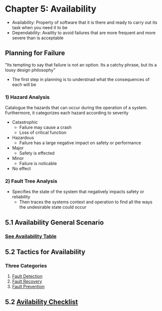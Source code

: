 # Chapter 5: Availability

* Availability: Property of software that it is there and ready to carry out its task when you need it to be
* Dependability: Availity to avoid failures that are more frequent and more severe than is acceptable

## Planning for Failure

"Its tempting to say that failure is not an option. Its a catchy phrase, but its a lousy design philosophy"

* The first step in planning is to understnad what the consequences of each will be

### 1) Hazard Analysis

Catalogue the hazards that can occur during the operation of a system. Furthermore, it categorizes each hazard according to severity

* Catastrophic
  * Failure may cause a crash
  * Loss of critical function
* Hazardous
  * Failure has a large negative impact on safety or performance
* Major
  * Safety is effected
* Minor
  * Failure is noticable
* No effect

### 2) Fault Tree Analysis

* Specifies the state of the system that negatively impacts safety or reliability
  * Then traces the systems context and operation to find all the ways the undesirable state could occur

## 5.1 Availability General Scenario

### [See Availability Table](./AVAILABILITY.md)

## 5.2 Tactics for Availability

### Three Categories

1. [Fault Detection](./FAULT_DETECTION.md)
2. [Fault Recovery](./FAULT_RECOVERY.md)
3. [Fault Prevention](./FAULT_PREVENTION.md)

## 5.2 [Avilability Checklist](./AVAILABILITY_CHECKLIST.md)
